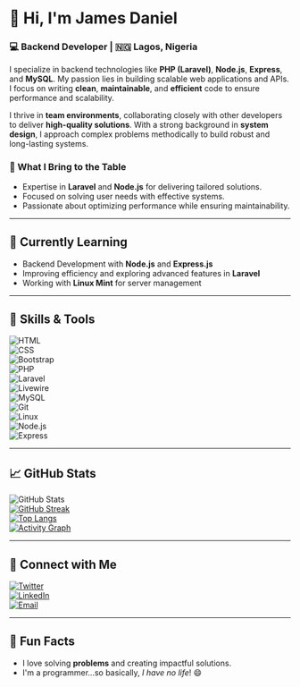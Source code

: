 # 👋 Hi, I'm James Daniel  
### 💻 Backend Developer | 🇳🇬 Lagos, Nigeria  

I specialize in backend technologies like **PHP (Laravel)**, **Node.js**, **Express**, and **MySQL**. My passion lies in building scalable web applications and APIs. I focus on writing **clean**, **maintainable**, and **efficient** code to ensure performance and scalability.  

I thrive in **team environments**, collaborating closely with other developers to deliver **high-quality solutions**. With a strong background in **system design**, I approach complex problems methodically to build robust and long-lasting systems.  

### 🌟 What I Bring to the Table  
- Expertise in **Laravel** and **Node.js** for delivering tailored solutions.  
- Focused on solving user needs with effective systems.  
- Passionate about optimizing performance while ensuring maintainability.

---

## 🌱 Currently Learning  
- Backend Development with **Node.js** and **Express.js**  
- Improving efficiency and exploring advanced features in **Laravel**  
- Working with **Linux Mint** for server management  

---

## 💼 Skills & Tools  
![HTML](https://img.shields.io/badge/-HTML-E34F26?logo=html5&logoColor=white&style=for-the-badge)  
![CSS](https://img.shields.io/badge/-CSS-1572B6?logo=css3&logoColor=white&style=for-the-badge)  
![Bootstrap](https://img.shields.io/badge/-Bootstrap-563D7C?logo=bootstrap&logoColor=white&style=for-the-badge)  
![PHP](https://img.shields.io/badge/-PHP-777BB4?logo=php&logoColor=white&style=for-the-badge)  
![Laravel](https://img.shields.io/badge/-Laravel-FF2D20?logo=laravel&logoColor=white&style=for-the-badge)  
![Livewire](https://img.shields.io/badge/-Livewire-4EAF23?logo=livewire&logoColor=white&style=for-the-badge)  
![MySQL](https://img.shields.io/badge/-MySQL-4479A1?logo=mysql&logoColor=white&style=for-the-badge)  
![Git](https://img.shields.io/badge/-Git-F05032?logo=git&logoColor=white&style=for-the-badge)  
![Linux](https://img.shields.io/badge/-Linux-FCC624?logo=linux&logoColor=black&style=for-the-badge)  
![Node.js](https://img.shields.io/badge/-Node.js-339933?logo=node.js&logoColor=white&style=for-the-badge)  
![Express](https://img.shields.io/badge/-Express-000000?logo=express&logoColor=white&style=for-the-badge)  

---

## 📈 GitHub Stats  
![GitHub Stats](https://github-readme-stats.vercel.app/api?username=Niel22&show_icons=true&theme=dark)  
[![GitHub Streak](https://streak-stats.demolab.com?user=Niel22&theme=dark)](https://git.io/streak-stats)  
[![Top Langs](https://github-readme-stats.vercel.app/api/top-langs/?username=Niel22&layout=compact&theme=dark)](https://github.com/anuraghazra/github-readme-stats)  
[![Activity Graph](https://github-readme-activity-graph.vercel.app/graph?username=Niel22&theme=github-dark)](https://github.com/ashutosh00710/github-readme-activity-graph)  

---

## 🔗 Connect with Me  
[![Twitter](https://img.shields.io/badge/Twitter-1DA1F2?logo=twitter&logoColor=white&style=for-the-badge)](https://x.com/codeNovaNiel)  
[![LinkedIn](https://img.shields.io/badge/LinkedIn-0077B5?logo=linkedin&logoColor=white&style=for-the-badge)](https://www.linkedin.com/in/novaniel)  
[![Email](https://img.shields.io/badge/Email-D14836?logo=gmail&logoColor=white&style=for-the-badge)](mailto:niel2264@gmail.com)  

---

## 🎉 Fun Facts  
- I love solving **problems** and creating impactful solutions.  
- I'm a programmer...so basically, *I have no life*! 😄
